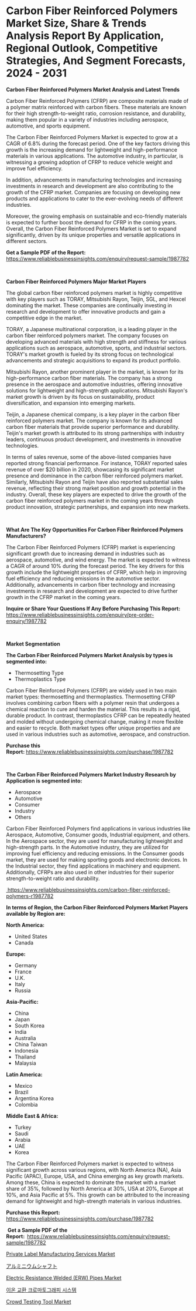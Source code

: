 <p><h1>Carbon Fiber Reinforced Polymers Market Size, Share & Trends Analysis Report By Application, Regional Outlook, Competitive Strategies, And Segment Forecasts, 2024 - 2031</h1></p><p><strong>Carbon Fiber Reinforced Polymers Market Analysis and Latest Trends</strong></p>
<p><p>Carbon Fiber Reinforced Polymers (CFRP) are composite materials made of a polymer matrix reinforced with carbon fibers. These materials are known for their high strength-to-weight ratio, corrosion resistance, and durability, making them popular in a variety of industries including aerospace, automotive, and sports equipment.</p><p>The Carbon Fiber Reinforced Polymers Market is expected to grow at a CAGR of 6.8% during the forecast period. One of the key factors driving this growth is the increasing demand for lightweight and high-performance materials in various applications. The automotive industry, in particular, is witnessing a growing adoption of CFRP to reduce vehicle weight and improve fuel efficiency.</p><p>In addition, advancements in manufacturing technologies and increasing investments in research and development are also contributing to the growth of the CFRP market. Companies are focusing on developing new products and applications to cater to the ever-evolving needs of different industries.</p><p>Moreover, the growing emphasis on sustainable and eco-friendly materials is expected to further boost the demand for CFRP in the coming years. Overall, the Carbon Fiber Reinforced Polymers Market is set to expand significantly, driven by its unique properties and versatile applications in different sectors.</p></p>
<p><strong>Get a Sample PDF of the Report:&nbsp;</strong> <a href="https://www.reliablebusinessinsights.com/enquiry/request-sample/1987782">https://www.reliablebusinessinsights.com/enquiry/request-sample/1987782</a></p>
<p>&nbsp;</p>
<p><strong>Carbon Fiber Reinforced Polymers Major Market Players</strong></p>
<p><p>The global carbon fiber reinforced polymers market is highly competitive with key players such as TORAY, Mitsubishi Rayon, Teijin, SGL, and Hexcel dominating the market. These companies are continually investing in research and development to offer innovative products and gain a competitive edge in the market. </p><p>TORAY, a Japanese multinational corporation, is a leading player in the carbon fiber reinforced polymers market. The company focuses on developing advanced materials with high strength and stiffness for various applications such as aerospace, automotive, sports, and industrial sectors. TORAY's market growth is fueled by its strong focus on technological advancements and strategic acquisitions to expand its product portfolio.</p><p>Mitsubishi Rayon, another prominent player in the market, is known for its high-performance carbon fiber materials. The company has a strong presence in the aerospace and automotive industries, offering innovative solutions for lightweight and high-strength applications. Mitsubishi Rayon's market growth is driven by its focus on sustainability, product diversification, and expansion into emerging markets.</p><p>Teijin, a Japanese chemical company, is a key player in the carbon fiber reinforced polymers market. The company is known for its advanced carbon fiber materials that provide superior performance and durability. Teijin's market growth is attributed to its strong partnerships with industry leaders, continuous product development, and investments in innovative technologies.</p><p>In terms of sales revenue, some of the above-listed companies have reported strong financial performance. For instance, TORAY reported sales revenue of over $20 billion in 2020, showcasing its significant market presence and dominance in the carbon fiber reinforced polymers market. Similarly, Mitsubishi Rayon and Teijin have also reported substantial sales revenue, reflecting their strong market position and growth potential in the industry. Overall, these key players are expected to drive the growth of the carbon fiber reinforced polymers market in the coming years through product innovation, strategic partnerships, and expansion into new markets.</p></p>
<p>&nbsp;</p>
<p><strong>What Are The Key Opportunities For Carbon Fiber Reinforced Polymers Manufacturers?</strong></p>
<p><p>The Carbon Fiber Reinforced Polymers (CFRP) market is experiencing significant growth due to increasing demand in industries such as aerospace, automotive, and wind energy. The market is expected to witness a CAGR of around 10% during the forecast period. The key drivers for this growth include the lightweight properties of CFRP, which help in improving fuel efficiency and reducing emissions in the automotive sector. Additionally, advancements in carbon fiber technology and increasing investments in research and development are expected to drive further growth in the CFRP market in the coming years.</p></p>
<p><strong>Inquire or Share Your Questions If Any Before Purchasing This Report:</strong> <a href="https://www.reliablebusinessinsights.com/enquiry/pre-order-enquiry/1987782">https://www.reliablebusinessinsights.com/enquiry/pre-order-enquiry/1987782</a></p>
<p>&nbsp;</p>
<p><strong>Market Segmentation</strong></p>
<p><strong>The Carbon Fiber Reinforced Polymers Market Analysis by types is segmented into:</strong></p>
<p><ul><li>Thermosetting Type</li><li>Thermoplastics Type</li></ul></p>
<p><p>Carbon Fiber Reinforced Polymers (CFRP) are widely used in two main market types: thermosetting and thermoplastics. Thermosetting CFRP involves combining carbon fibers with a polymer resin that undergoes a chemical reaction to cure and harden the material. This results in a rigid, durable product. In contrast, thermoplastics CFRP can be repeatedly heated and molded without undergoing chemical change, making it more flexible and easier to recycle. Both market types offer unique properties and are used in various industries such as automotive, aerospace, and construction.</p></p>
<p><strong>Purchase this Report:&nbsp;</strong><a href="https://www.reliablebusinessinsights.com/purchase/1987782">https://www.reliablebusinessinsights.com/purchase/1987782</a></p>
<p>&nbsp;</p>
<p><strong>The Carbon Fiber Reinforced Polymers Market Industry Research by Application is segmented into:</strong></p>
<p><ul><li>Aerospace</li><li>Automotive</li><li>Consumer</li><li>Industry</li><li>Others</li></ul></p>
<p><p>Carbon Fiber Reinforced Polymers find applications in various industries like Aerospace, Automotive, Consumer goods, Industrial equipment, and others. In the Aerospace sector, they are used for manufacturing lightweight and high-strength parts. In the Automotive industry, they are utilized for improving fuel efficiency and reducing emissions. In the Consumer goods market, they are used for making sporting goods and electronic devices. In the Industrial sector, they find applications in machinery and equipment. Additionally, CFRPs are also used in other industries for their superior strength-to-weight ratio and durability.</p></p>
<p><a href="https://www.reliablebusinessinsights.com/carbon-fiber-reinforced-polymers-r1987782">&nbsp;https://www.reliablebusinessinsights.com/carbon-fiber-reinforced-polymers-r1987782</a></p>
<p><strong>In terms of Region, the Carbon Fiber Reinforced Polymers Market Players available by Region are:</strong></p>
<p>
    <p> <strong> North America: </strong>
        <ul>
            <li>United States</li>
            <li>Canada</li>
        </ul>
        </p> 
    <p> <strong> Europe: </strong>
        <ul>
            <li>Germany</li>
            <li>France</li>
            <li>U.K.</li>
            <li>Italy</li>
            <li>Russia</li>
        </ul>
        </p> 
    <p> <strong> Asia-Pacific: </strong>
        <ul>
            <li>China</li>
            <li>Japan</li>
            <li>South Korea</li>
            <li>India</li>
            <li>Australia</li>
            <li>China Taiwan</li>
            <li>Indonesia</li>
            <li>Thailand</li>
            <li>Malaysia</li>
        </ul>
        </p> 
    <p> <strong> Latin America: </strong>
        <ul>
            <li>Mexico</li>
            <li>Brazil</li>
            <li>Argentina Korea</li>
            <li>Colombia</li>
        </ul>
        </p> 
    <p> <strong> Middle East & Africa: </strong>
        <ul>
            <li>Turkey</li>
            <li>Saudi</li>
            <li>Arabia</li>
            <li>UAE</li>
            <li>Korea</li>
        </ul>
    </p>
    </p>
<p><p>The Carbon Fiber Reinforced Polymers market is expected to witness significant growth across various regions, with North America (NA), Asia Pacific (APAC), Europe, USA, and China emerging as key growth markets. Among these, China is expected to dominate the market with a market share of 35%, followed by North America at 30%, USA at 20%, Europe at 10%, and Asia Pacific at 5%. This growth can be attributed to the increasing demand for lightweight and high-strength materials in various industries.</p></p>
<p><strong>Purchase this Report: </strong><a href="https://www.reliablebusinessinsights.com/purchase/1987782">https://www.reliablebusinessinsights.com/purchase/1987782</a></p>
<p>&nbsp;<strong>Get a Sample PDF of the Report:&nbsp;&nbsp;</strong><a href="https://www.reliablebusinessinsights.com/enquiry/request-sample/1987782">https://www.reliablebusinessinsights.com/enquiry/request-sample/1987782</a></p>
<p><strong></strong></p>
<p><p><a href="https://github.com/anggakarna133/Market-Research-Report-List-1/blob/main/private-label-manufacturing-services-market.md">Private Label Manufacturing Services Market</a></p><p><a href="https://medium.com/@byroalenzuela76845/%E3%82%A2%E3%83%AB%E3%83%9F%E3%82%B7%E3%83%A3%E3%83%95%E3%83%88%E5%B8%82%E5%A0%B4%E3%81%AE%E5%B1%95%E6%9C%9B-%E7%94%A3%E6%A5%AD%E6%A6%82%E8%A6%81%E3%81%A8%E4%BA%88%E6%B8%AC-2024%E5%B9%B4%E3%81%8B%E3%82%892031%E5%B9%B4%E3%81%BE%E3%81%A7-d04d6d164d98">アルミニウムシャフト</a></p><p><a href="https://issuu.com/reportprime-2/docs/electric-resistance-welded-erw-pipes-market-size-2">Electric Resistance Welded (ERW) Pipes Market</a></p><p><a href="https://medium.com/@simeonbode1/%EC%9D%B4%EC%98%A8-%EA%B5%90%ED%99%98-%ED%81%AC%EB%A1%9C%EB%A7%88%ED%86%A0%EA%B7%B8%EB%9E%98%ED%94%BC-%EC%8B%9C%EC%8A%A4%ED%85%9C-%EC%8B%9C%EC%9E%A5-%EC%8B%9C%EC%9E%A5-cagr-%EC%8B%9C%EC%9E%A5-%ED%8A%B8%EB%A0%8C%EB%93%9C-%EB%B0%8F-%EC%84%B1%EC%9E%A5-%EC%A0%84%EB%9E%B5%EC%97%90-%EB%8C%80%ED%95%9C-%ED%86%B5%EC%B0%B0%EB%A0%A5-8eac3262eda9">이온 교환 크로마토그래피 시스템</a></p><p><a href="https://www.linkedin.com/pulse/crowd-testing-tool-market-size-amp-share-analysis-growth-s7euc?trackingId=BK9vI%2BdqdOIhaxopVtpBqw%3D%3D">Crowd Testing Tool Market</a></p></p>